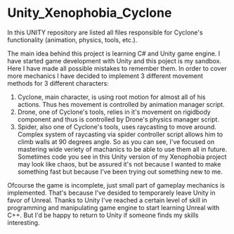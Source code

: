 # Unity_Xenophobia_Cyclone
In this UNITY repository are listed all files responsible for Cyclone's functionality (animation, physics, tools, etc.). 

The main idea behind this project is learning C# and Unity game engine. I have started game development with Unity and this poject is my sandbox. Here I have made all possible mistakes to remember them. In order to cover more mechanics I have decided to implement 3 different movement methods for 3 different characters:
  1) Cyclone, main character, is using root motion for almost all of his actions. Thus hes movement is controlled by animation manager script.
  2) Drone, one of Cyclone's tools, relies in it's movement on rigidbody component and thus is controlled by Drone's physics manager script.
  3) Spider, also one of Cyclone's tools, uses raycasting to move around. Complex system of raycasting via spider controller script allows him to climb walls at 90 degrees angle.
So as you can see, I've focused on mastering wide veriety of machanics to be able to use them all in future. Sometimes code you see in this Unity version of my Xenophobia project may look like chaos, but be assured it's not because I wanted to make something fast but because I've been trying out something new to me. 

Ofcourse the game is incomplete, just small part of gameplay mechanics is implemented. That's because I've desided to temporarely leave Unity in favor of Unreal. Thanks to Unity I've reached a certain level of skill in programming and manipulating game engine to start learning Unreal with C++. But I'd be happy to return to Unity if someone finds my skills interesting. 

